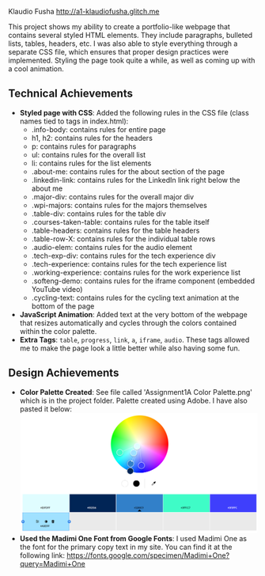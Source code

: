 Klaudio Fusha
http://a1-klaudiofusha.glitch.me

This project shows my ability to create a portfolio-like webpage that contains several styled HTML elements. They include paragraphs, bulleted lists, tables, headers, etc. I was also able to style everything through a separate CSS file, which ensures that proper design practices were implemented. Styling the page took quite a while, as well as coming up with a cool animation.

## Technical Achievements
- **Styled page with CSS**: Added the following rules in the CSS file (class names tied to tags in index.html):
  - .info-body: contains rules for entire page
  - h1, h2: contains rules for the headers
  - p: contains rules for paragraphs
  - ul: contains rules for the overall list
  - li: contains rules for the list elements
  - .about-me: contains rules for the about section of the page
  - .linkedin-link: contains rules for the LinkedIn link right below the about me
  - .major-div: contains rules for the overall major div
  - .wpi-majors: contains rules for the majors themselves
  - .table-div: contains rules for the table div
  - .courses-taken-table: contains rules for the table itself
  - .table-headers: contains rules for the table headers
  - .table-row-X: contains rules for the individual table rows
  - .audio-elem: contains rules for the audio element
  - .tech-exp-div: contains rules for the tech experience div
  - .tech-experience: contains rules for the tech experience list
  - .working-experience: contains rules for the work experience list
  - .softeng-demo: contains rules for the iframe component (embedded YouTube video)
  - .cycling-text: contains rules for the cycling text animation at the bottom of the page
- **JavaScript Animation**: Added text at the very bottom of the webpage that resizes automatically and cycles through the colors contained within the color palette. 
- **Extra Tags**: `table`, `progress`, `link`, `a`, `iframe`, `audio`. These tags allowed me to make the page look a little better while also having some fun.

## Design Achievements
- **Color Palette Created**: See file called 'Assignment1A Color Palette.png' which is in the project folder. Palette created using Adobe. I have also pasted it below:
![Palette Image](Assignment1A%20Color%20Palette.png)
- **Used the Madimi One Font from Google Fonts**: I used Madimi One as the font for the primary copy text in my site. You can find it at the following link: https://fonts.google.com/specimen/Madimi+One?query=Madimi+One
